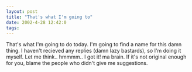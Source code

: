 ```yaml
---
layout: post
title: "That's what I'm going to"
date: 2002-4-28 12:42:0
tags: 
---
```


That's what I'm going to do today. I'm going to find a name for this damn thing. I haven't recieved any replies (damn lazy bastards), so I'm doing it myself. Let me think.. hmmmm.. I got it! ma brain. If it's not original enough for you, blame the people who didn't give me suggestions.

